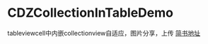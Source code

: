 # CDZCollectionInTableDemo
tableviewcell中内嵌collectionview自适应，图片分享，上传
[简书地址](http://www.jianshu.com/p/b907c198473d)

